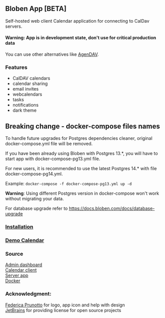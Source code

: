 ## Bloben App [BETA]

Self-hosted web client Calendar application for connecting to CalDav servers.

#### Warning: App is in development state, don't use for critical production data
You can use other alternatives like <a href=https://github.com/agendav/agendav>AgenDAV</a>.

### Features
- CalDAV calendars
- calendar sharing
- email invites
- webcalendars
- tasks
- notifications
- dark theme

## Breaking change - docker-compose files names
To handle future upgrades for Postgres dependencies cleaner, original docker-compose.yml file will be removed.

If you have been already using Bloben with Postgres 13.*, you will have to start app with docker-compose-pg13.yml file.

For new users, it is recommended to use the latest Postgres 14.* with file docker-compose-pg14.yml.

Example:
``docker-compose -f docker-compose-pg13.yml up -d``

**Warning**: Using different Postgres version in docker-compose won't work without migrating your data.

For database upgrade refer to https://docs.bloben.com/docs/database-upgrade

###

### <a href =https://docs.bloben.com/docs/intro>Installation</a><br>
### <a href ='https://demo.bloben.com/api/app/v1/auth/login-demo?username=demo&password=Bg8v16a4q7gvC&redirect=https://demo.bloben.com/calendar?demo=true'>Demo Calendar</a><br>

###
### Source
<a href =https://github.com/nibdo/bloben-admin>Admin dashboard</a><br>
<a href =https://github.com/nibdo/bloben-calendar>Calendar client</a><br>
<a href =https://github.com/nibdo/bloben-api>Server app</a><br>
<a href =https://hub.docker.com/u/bloben>Docker</a><br>

###
### Acknowledgment:
<a href =https://www.behance.net/federicaprunotto>Federica Prunotto</a> for logo, app icon and help with design <br>
<a href =https://jb.gg/OpenSourceSupport>JetBrains</a> for providing license for open source projects
